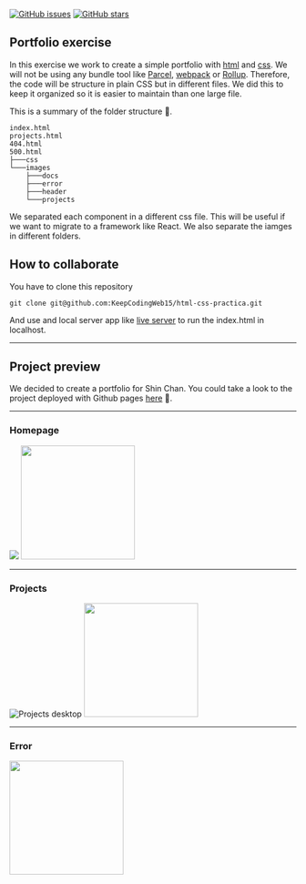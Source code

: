 [![GitHub issues](https://img.shields.io/github/issues/KeepCodingWeb15/html-css-practica)](https://github.com/KeepCodingWeb15/html-css-practica/issues)
[![GitHub stars](https://img.shields.io/github/stars/KeepCodingWeb15/html-css-practica)](https://github.com/KeepCodingWeb15/html-css-practica/stargazers)

## Portfolio exercise

In this exercise we work to create a simple portfolio with [html](https://developer.mozilla.org/en-US/docs/Web/HTML) and [css](https://developer.mozilla.org/en-US/docs/Web/CSS). We will not be using any bundle tool like [Parcel](https://parceljs.org/), [webpack](https://webpack.js.org/) or [Rollup](https://rollupjs.org/). Therefore, the code will be structure in plain CSS but in different files. We did this to keep it organized so it is easier to maintain than one large file.

This is a summary of the folder structure 📂.

```
index.html
projects.html
404.html
500.html
├───css
└───images
    ├───docs
    ├───error
    ├───header
    └───projects
```

We separated each component in a different css file. This will be useful if we want to migrate to a framework like React.
We also separate the iamges in different folders.

## How to collaborate

You have to clone this repository

```
git clone git@github.com:KeepCodingWeb15/html-css-practica.git
```

And use and local server app like [live server](https://marketplace.visualstudio.com/items?itemName=ritwickdey.LiveServer) to run the index.html in localhost.

---

## Project preview

We decided to create a portfolio for Shin Chan. You could take a look to the project deployed with Github pages [here](https://KeepCodingWeb15.github.io/html-css-practica) 🚀.

---

### Homepage

<img src="https://raw.githubusercontent.com/KeepCodingWeb15/html-css-practica/main/images/docs/desktop_home.png" />
<img src="https://raw.githubusercontent.com/KeepCodingWeb15/html-css-practica/main/images/docs/mobile_home.png" width="200" />

---

### Projects

![Projects desktop](https://raw.githubusercontent.com/KeepCodingWeb15/html-css-practica/main/images/docs/desktop_projects.png "Projects desktop")
<img src="https://raw.githubusercontent.com/KeepCodingWeb15/html-css-practica/main/images/docs/mobile_projects.png" width="200" />

---

### Error

<img src="https://raw.githubusercontent.com/KeepCodingWeb15/html-css-practica/main/images/docs/mobile_error.png" width="200" />
